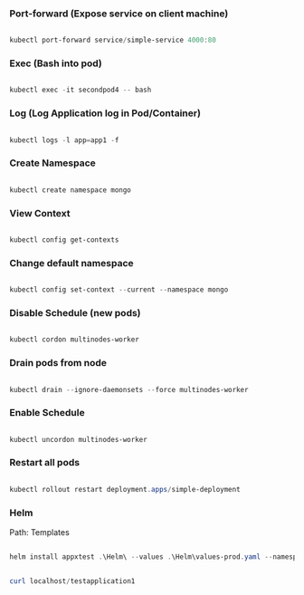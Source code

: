 
### Port-forward (Expose service on client machine)

```powershell

kubectl port-forward service/simple-service 4000:80

```

### Exec (Bash into pod)

```powershell

kubectl exec -it secondpod4 -- bash

```

### Log (Log Application log in Pod/Container)

```powershell

kubectl logs -l app=app1 -f

```

### Create Namespace

```powershell

kubectl create namespace mongo

```

### View Context

```powershell

kubectl config get-contexts

```

### Change default namespace 

```powershell

kubectl config set-context --current --namespace mongo

```


### Disable Schedule (new pods)

```powershell

kubectl cordon multinodes-worker

```


### Drain pods from node

```powershell

kubectl drain --ignore-daemonsets --force multinodes-worker

```

### Enable Schedule

```powershell

kubectl uncordon multinodes-worker

```

### Restart all pods

```powershell

kubectl rollout restart deployment.apps/simple-deployment

```


### Helm

Path: Templates

```powershell

helm install appxtest .\Helm\ --values .\Helm\values-prod.yaml --namespace appxprod --create-namespace


curl localhost/testapplication1

```